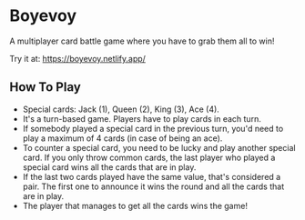 # Boyevoy

A multiplayer card battle game where you have to grab them all to win!

Try it at: https://boyevoy.netlify.app/

## How To Play

<ul>
  <li>Special cards: Jack (1), Queen (2), King (3), Ace (4).</li>
  <li>
    It's a turn-based game. Players have to play cards in each turn.
  </li>
  <li>
    If somebody played a special card in the previous turn, you'd need
    to play a maximum of 4 cards (in case of being an ace).
  </li>
  <li>
    To counter a special card, you need to be lucky and play another
    special card. If you only throw common cards, the last player who
    played a special card wins all the cards that are in play.
  </li>
  <li>
    If the last two cards played have the same value, that's considered
    a pair. The first one to announce it wins the round and all the
    cards that are in play.
  </li>
  <li>The player that manages to get all the cards wins the game!</li>
</ul>
